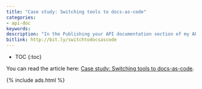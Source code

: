 ```yaml
---
title: "Case study: Switching tools to docs-as-code"
categories:
- api-doc
keywords:
description: "In the Publishing your API documentation section of my API documentation course, I recently added a new topic called \"Case study: Switching tools to docs-as-code\". In this article, I dive into a lot of challenges, decisions, and other details we faced in converting to the docs-as-code model, especially when publishing the output directly from the server."
bitlink: http://bit.ly/switchtodocsascode
---
```


* TOC
{:toc}

You can read the article here: [Case study: Switching tools to docs-as-code](https://idratherbewriting.com/learnapidoc/pubapis_switching_to_docs_as_code.html).

{% include ads.html %}

